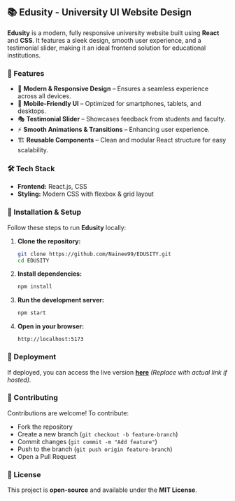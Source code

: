 ## 📚 Edusity - University UI Website Design  

**Edusity** is a modern, fully responsive university website built using **React** and **CSS**. It features a sleek design, smooth user experience, and a testimonial slider, making it an ideal frontend solution for educational institutions.  

### 🚀 Features  

- 🎨 **Modern & Responsive Design** – Ensures a seamless experience across all devices.  
- 📱 **Mobile-Friendly UI** – Optimized for smartphones, tablets, and desktops.  
- 🎭 **Testimonial Slider** – Showcases feedback from students and faculty.  
- ⚡ **Smooth Animations & Transitions** – Enhancing user experience.  
- 🏗 **Reusable Components** – Clean and modular React structure for easy scalability.  

### 🛠 Tech Stack  

- **Frontend:** React.js, CSS  
- **Styling:** Modern CSS with flexbox & grid layout  

### 📂 Installation & Setup  

Follow these steps to run **Edusity** locally:  

1. **Clone the repository:**  
   ```sh
   git clone https://github.com/Nainee99/EDUSITY.git
   cd EDUSITY
   ```
2. **Install dependencies:**  
   ```sh
   npm install
   ```
3. **Run the development server:**  
   ```sh
   npm start
   ```
4. **Open in your browser:**  
   ```
   http://localhost:5173
   ```

### 🚀 Deployment  

If deployed, you can access the live version **[here](#)** _(Replace with actual link if hosted)._  

### 🤝 Contributing  

Contributions are welcome! To contribute:  
- Fork the repository  
- Create a new branch (`git checkout -b feature-branch`)  
- Commit changes (`git commit -m "Add feature"`)  
- Push to the branch (`git push origin feature-branch`)  
- Open a Pull Request  

### 📜 License  

This project is **open-source** and available under the **MIT License**.  
